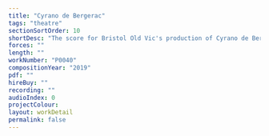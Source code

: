 ```yaml
---
title: "Cyrano de Bergerac"
tags: "theatre"
sectionSortOrder: 10
shortDesc: "The score for Bristol Old Vic's production of Cyrano de Bergerac"
forces: ""
length: ""
workNumber: "P0040"
compositionYear: "2019"
pdf: ""
hireBuy: ""
recording: ""
audioIndex: 0
projectColour: 
layout: workDetail
permalink: false
---
```

